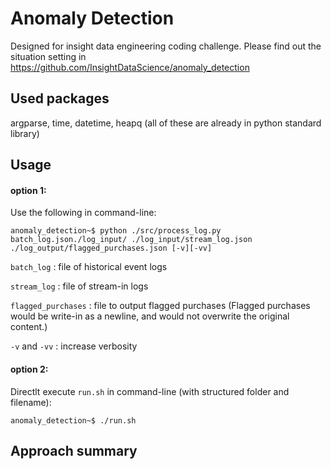 # Anomaly Detection
Designed for insight data engineering coding challenge. 
Please find out the situation setting in 
https://github.com/InsightDataScience/anomaly_detection

## Used packages
argparse, time, datetime, heapq (all of these are already in python standard library)

## Usage
#### option 1:
Use the following in command-line:

    anomaly_detection~$ python ./src/process_log.py batch_log.json./log_input/ ./log_input/stream_log.json ./log_output/flagged_purchases.json [-v][-vv]

`batch_log` : file of historical event logs

`stream_log` : file of stream-in logs

`flagged_purchases` : file to output flagged purchases (Flagged purchases would be write-in as a newline, and would not overwrite the original content.)

`-v` and `-vv` : increase verbosity

#### option 2:
Directlt execute `run.sh` in command-line (with structured folder and filename):

    anomaly_detection~$ ./run.sh

## Approach summary
